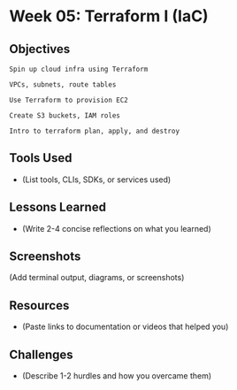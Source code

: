 # Week 05: Terraform I (IaC)

## Objectives
    Spin up cloud infra using Terraform

    VPCs, subnets, route tables

    Use Terraform to provision EC2

    Create S3 buckets, IAM roles

    Intro to terraform plan, apply, and destroy

## Tools Used
- (List tools, CLIs, SDKs, or services used)

## Lessons Learned
- (Write 2-4 concise reflections on what you learned)

## Screenshots
(Add terminal output, diagrams, or screenshots)

## Resources
- (Paste links to documentation or videos that helped you)

## Challenges
- (Describe 1-2 hurdles and how you overcame them)

